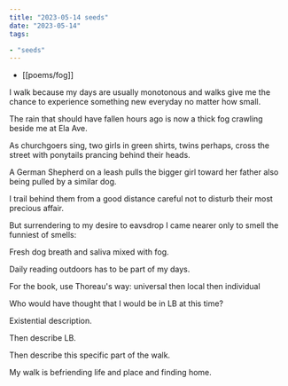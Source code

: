 ```yaml
---
title: "2023-05-14 seeds"
date: "2023-05-14"
tags:

- "seeds"
---
```


- [[poems/fog]]

I walk because my days are usually monotonous and walks give me the chance to experience something new everyday no matter how small.

The rain that should have fallen
hours ago is now a thick fog
crawling beside me at Ela Ave.

As churchgoers sing,
two girls in green shirts, 
twins perhaps,
cross the street with ponytails
prancing behind their heads.

A German Shepherd on a leash
pulls the bigger girl toward her father
also being pulled by a similar dog.

I trail behind them
from a good distance
careful not to disturb
their most precious affair.

But surrendering to my desire
to eavsdrop I came nearer
only to smell the funniest of smells:

Fresh dog breath and saliva
mixed with fog.

Daily reading outdoors has to be part of my days.

For the book, use Thoreau's way: universal then local then individual

Who would have thought that I would be in LB at this time?

Existential description.

Then describe LB.

Then describe this specific part of the walk.

My walk is befriending life and place and finding home.